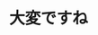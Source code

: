 ---
title: 大変ですね
description: 够辛苦的啊，够累人的啊
kana: 大変ですね
pronunciation: たいへんですね
pubDate: 2024-08-19 00:00:58
lessonIndex: 4
---